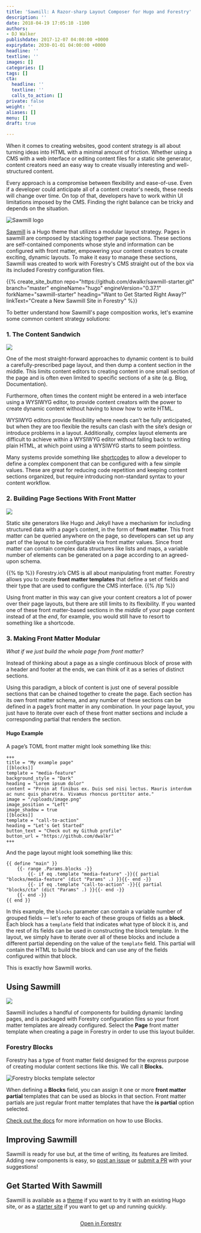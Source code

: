 ```yaml
---
title: 'Sawmill: A Razor-sharp Layout Composer for Hugo and Forestry'
description: ''
date: 2018-04-19 17:05:10 -1100
authors:
- DJ Walker
publishdate: 2017-12-07 04:00:00 +0000
expirydate: 2030-01-01 04:00:00 +0000
headline: ''
textline: ''
images: []
categories: []
tags: []
cta:
  headline: ''
  textline: ''
  calls_to_action: []
private: false
weight: ''
aliases: []
menu: []
draft: true

---
```

When it comes to creating websites, good content strategy is all about turning ideas into HTML with a minimal amount of friction. Whether using a CMS with a web interface or editing content files for a static site generator, content creators need an easy way to create visually interesting and well-structured content.

Every approach is a compromise between flexibility and ease-of-use. Even if a developer could anticipate all of a content creator's needs, these needs will change over time. On top of that, developers have to work within UI limitations imposed by the CMS. Finding the right balance can be tricky and depends on the situation.

![Sawmill logo](/uploads/2018/04/sawmill-full.svg)

[Sawmill](https://dwalkr.github.io/sawmill/) is a Hugo theme that utilizes a modular layout strategy. Pages in sawmill are composed by stacking together page sections. These sections are self-contained components whose style and information can be configured with front matter, empowering your content creators to create exciting, dynamic layouts. To make it easy to manage these sections, Sawmill was created to work with Forestry's CMS straight out of the box via its included Forestry configuration files.

<div id="get-started-with-sawmill">
{{% create_site_button
repo="https://github.com/dwalkr/sawmill-starter.git"
branch="master"
engineName="hugo"
engineVersion="0.37.1"
forkName="sawmill-starter"
heading="Want to Get Started Right Away?"
linkText="Create a New Sawmill Site in Forestry" %}}
</div>

To better understand how Sawmill's page composition works, let's examine some common content strategy solutions:

### 1. The Content Sandwich

![](/uploads/2018/04/content-sandwich.png)

One of the most straight-forward approaches to dynamic content is to build a carefully-prescribed page layout, and then dump a content section in the middle. This limits content editors to creating content in one small section of the page and is often even limited to specific sections of a site (e.g. Blog, Documentation).

Furthermore, often times the content might be entered in a web interface using a WYSIWYG editor, to provide content creators with the power to create dynamic content without having to know how to write HTML.

WYSIWYG editors provide flexibility where needs can’t be fully anticipated, but when they are too flexible the results can clash with the site’s design or introduce problems in a layout. Additionally, complex layout elements are difficult to achieve within a WYSIWYG editor without falling back to writing plain HTML, at which point using a WYSIWYG starts to seem pointless.

Many systems provide something like [shortcodes](https://gohugo.io/content-management/shortcodes/) to allow a developer to define a complex component that can be configured with a few simple values. These are great for reducing code repetition and keeping content sections organized, but require introducing non-standard syntax to your content workflow.

### 2. Building Page Sections With Front Matter

![](/uploads/2018/04/front-matter-content.png)

Static site generators like Hugo and Jekyll have a mechanism for including structured data with a page’s content, in the form of **front matter**. This front matter can be queried anywhere on the page, so developers can set up any part of the layout to be configurable via front matter values. Since front matter can contain complex data structures like lists and maps, a variable number of elements can be generated on a page according to an agreed-upon schema.

{{% tip %}}
Forestry.io’s CMS is all about manipulating front matter. Forestry allows you to create **front matter templates** that define a set of fields and their type that are used to configure the CMS interface.
{{% /tip %}}

Using front matter in this way can give your content creators a lot of power over their page layouts, but there are still limits to its flexibility. If you wanted one of these front matter-based sections in the _middle_ of your page content instead of at the _end_, for example, you would still have to resort to something like a shortcode.

### 3. Making Front Matter Modular

_What if we just build the whole page from front matter?_

Instead of thinking about a page as a single continuous block of prose with a header and footer at the ends, we can think of it as a series of distinct sections.

Using this paradigm, a block of content is just one of several possible sections that can be chained together to create the page. Each section has its own front matter schema, and any number of these sections can be defined in a page’s front matter in any combination. In your page layout, you just have to iterate over each of these front matter sections and include a corresponding partial that renders the section.

#### Hugo Example

A page’s TOML front matter might look something like this:

    +++
    title = "My example page"
    [[blocks]]
    template = "media-feature"
    background_style = "Dark"
    heading = "Lorem ipsum dolor"
    content = "Proin at finibus ex. Duis sed nisi lectus. Mauris interdum ac nunc quis pharetra. Vivamus rhoncus porttitor ante."
    image = "/uploads/image.png"
    image_position = "Left"
    image_shadow = true
    [[blocks]]
    template = "call-to-action"
    heading = "Let's Get Started"
    button_text = "Check out my Github profile"
    button_url = "https://github.com/dwalkr"
    +++

And the page layout might look something like this:

    {{ define "main" }}
        {{- range .Params.blocks -}}
            {{- if eq .template "media-feature" -}}{{ partial "blocks/media-feature" (dict "Params" .) }}{{- end -}}
            {{- if eq .template "call-to-action" -}}{{ partial "blocks/cta" (dict "Params" .) }}{{- end -}}
        {{- end -}}
    {{ end }}

In this example, the `blocks` parameter can contain a variable number of grouped fields — let's refer to each of these groups of fields as a **block**. Each block has a `template` field that indicates what type of block it is, and the rest of its fields can be used in constructing the block template. In the layout, we simply have to iterate over all of these blocks and include a different partial depending on the value of the `template` field. This partial will contain the HTML to build the block and can use any of the fields configured within that block.

This is exactly how Sawmill works.

## Using Sawmill

![](/uploads/2018/04/sawmill-create-page.png)

Sawmill includes a handful of components for building dynamic landing pages, and is packaged with Forestry configuration files so your front matter templates are already configured. Select the **Page** front matter template when creating a page in Forestry in order to use this layout builder.

### Forestry Blocks

Forestry has a type of front matter field designed for the express purpose of creating modular content sections like this. We call it **Blocks.**

![Forestry blocks template selector](/uploads/2018/04/blocks-field-templates.png)

When defining a **Blocks** field, you can assign it one or more **front matter partial** templates that can be used as blocks in that section. Front matter partials are just regular front matter templates that have the **is partial** option selected.

[Check out the docs](/) for more information on how to use Blocks.

## Improving Sawmill

Sawmill is ready for use but, at the time of writing, its features are limited. Adding new components is easy, so [post an issue](https://github.com/dwalkr/sawmill/issues) or [submit a PR](https://github.com/dwalkr/sawmill/pulls) with your suggestions!

## Get Started With Sawmill

Sawmill is available as a [theme](https://github.com/dwalkr/sawmill) if you want to try it with an existing Hugo site, or as a [starter site](https://github.com/dwalkr/sawmill-starter) if you want to get up and running quickly.

<div style="text-align: center; padding: 1em;">
<a href="#/add-site" class="create-site-button">Open in Forestry</a>
</div>